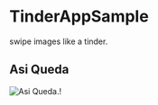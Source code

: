 # TinderAppSample
swipe images like a tinder.

Asi Queda
----------
![Asi Queda.!](http://i.imgur.com/MXA9Po5.jpg)

